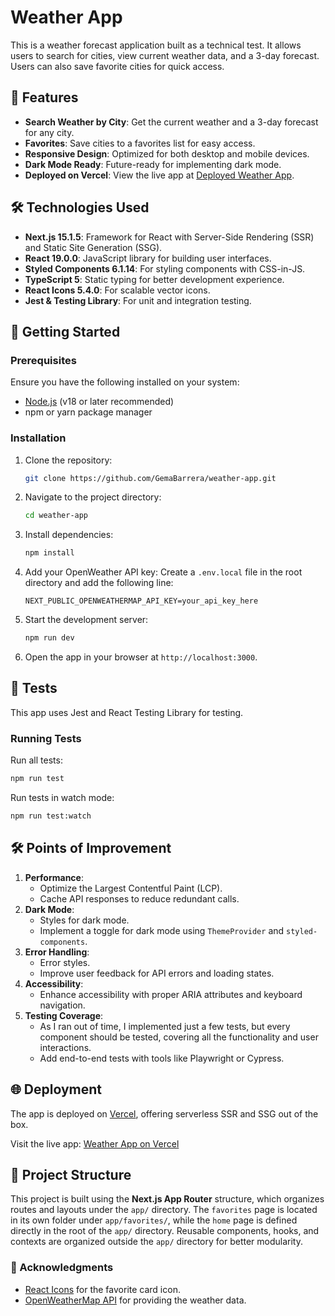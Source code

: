 # Weather App

This is a weather forecast application built as a technical test. It allows users to search for cities, view current weather data, and a 3-day forecast. Users can also save favorite cities for quick access.

## 🌟 Features

- **Search Weather by City**: Get the current weather and a 3-day forecast for any city.
- **Favorites**: Save cities to a favorites list for easy access.
- **Responsive Design**: Optimized for both desktop and mobile devices.
- **Dark Mode Ready**: Future-ready for implementing dark mode.
- **Deployed on Vercel**: View the live app at [Deployed Weather App](#).

## 🛠️ Technologies Used

- **Next.js 15.1.5**: Framework for React with Server-Side Rendering (SSR) and Static Site Generation (SSG).
- **React 19.0.0**: JavaScript library for building user interfaces.
- **Styled Components 6.1.14**: For styling components with CSS-in-JS.
- **TypeScript 5**: Static typing for better development experience.
- **React Icons 5.4.0**: For scalable vector icons.
- **Jest & Testing Library**: For unit and integration testing.

## 🚀 Getting Started

### Prerequisites

Ensure you have the following installed on your system:

- [Node.js](https://nodejs.org/) (v18 or later recommended)
- npm or yarn package manager

### Installation

1. Clone the repository:

   ```bash
   git clone https://github.com/GemaBarrera/weather-app.git
   ```

2. Navigate to the project directory:

   ```bash
   cd weather-app
   ```

3. Install dependencies:

   ```bash
   npm install
   ```

4. Add your OpenWeather API key:
   Create a `.env.local` file in the root directory and add the following line:

   ```env
   NEXT_PUBLIC_OPENWEATHERMAP_API_KEY=your_api_key_here
   ```

5. Start the development server:

   ```bash
   npm run dev
   ```

6. Open the app in your browser at `http://localhost:3000`.

## 🧪 Tests

This app uses Jest and React Testing Library for testing.

### Running Tests

Run all tests:

```bash
npm run test
```

Run tests in watch mode:

```bash
npm run test:watch
```

## 🛠️ Points of Improvement

1. **Performance**:
   - Optimize the Largest Contentful Paint (LCP).
   - Cache API responses to reduce redundant calls.
2. **Dark Mode**:
   - Styles for dark mode.
   - Implement a toggle for dark mode using `ThemeProvider` and `styled-components`.
3. **Error Handling**:
   - Error styles.
   - Improve user feedback for API errors and loading states.
4. **Accessibility**:
   - Enhance accessibility with proper ARIA attributes and keyboard navigation.
5. **Testing Coverage**:
   - As I ran out of time, I implemented just a few tests, but every component should be tested, covering all the functionality and user interactions.
   - Add end-to-end tests with tools like Playwright or Cypress.

## 🌐 Deployment

The app is deployed on [Vercel](https://vercel.com/), offering serverless SSR and SSG out of the box.

Visit the live app: [Weather App on Vercel](#)

## 📂 Project Structure

This project is built using the **Next.js App Router** structure, which organizes routes and layouts under the `app/` directory. The `favorites` page is located in its own folder under `app/favorites/`, while the `home` page is defined directly in the root of the `app/` directory. Reusable components, hooks, and contexts are organized outside the `app/` directory for better modularity.

### 🙏 Acknowledgments

- [React Icons](https://react-icons.github.io/react-icons/) for the favorite card icon.
- [OpenWeatherMap API](https://openweathermap.org/api) for providing the weather data.
